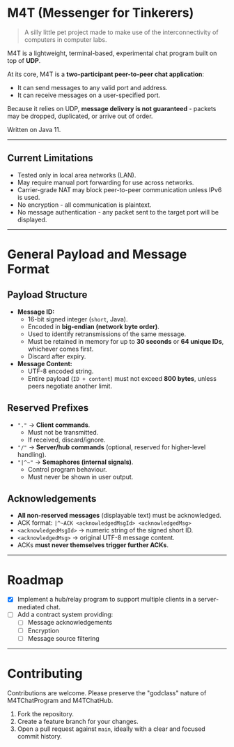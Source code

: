 # M4T (Messenger for Tinkerers)
> A silly little pet project made to make use of the interconnectivity of computers in computer labs.

M4T is a lightweight, terminal-based, experimental chat program built on top of **UDP**.  

At its core, M4T is a **two-participant peer-to-peer chat application**:  
- It can send messages to any valid port and address.  
- It can receive messages on a user-specified port.  

Because it relies on UDP, **message delivery is not guaranteed** - packets may be dropped, duplicated, or arrive out of order.  

Written on Java 11.

---

## Current Limitations
- Tested only in local area networks (LAN).  
- May require manual port forwarding for use across networks.  
- Carrier-grade NAT may block peer-to-peer communication unless IPv6 is used.  
- No encryption - all communication is plaintext.  
- No message authentication - any packet sent to the target port will be displayed.  

---

# General Payload and Message Format
## Payload Structure
- **Message ID:**  
  - 16-bit signed integer (`short`, Java).  
  - Encoded in **big-endian (network byte order)**.  
  - Used to identify retransmissions of the same message.  
  - Must be retained in memory for up to **30 seconds** or **64 unique IDs**, whichever comes first.  
  - Discard after expiry.
- **Message Content:**  
  - UTF-8 encoded string.   
  - Entire payload (`ID + content`) must not exceed **800 bytes**, unless peers negotiate another limit.
## Reserved Prefixes
- `"."` → **Client commands**.  
  - Must not be transmitted.  
  - If received, discard/ignore.  
- `"/"` → **Server/hub commands** (optional, reserved for higher-level handling).  
- `"|^~"` → **Semaphores (internal signals)**.  
  - Control program behaviour.  
  - Must never be shown in user output.
## Acknowledgements
- **All non-reserved messages** (displayable text) must be acknowledged.  
- ACK format: `|^~ACK <acknowledgedMsgId> <acknowledgedMsg>`
- `<acknowledgedMsgId>` → numeric string of the signed short ID.  
- `<acknowledgedMsg>` → original UTF-8 message content.  
- ACKs **must never themselves trigger further ACKs**.
---

# Roadmap
- [x] Implement a hub/relay program to support multiple clients in a server-mediated chat.  
- [ ] Add a contract system providing:  
  - [ ] Message acknowledgements  
  - [ ] Encryption  
  - [ ] Message source filtering  

---

# Contributing
Contributions are welcome. Please preserve the "godclass" nature of M4TChatProgram and M4TChatHub.

1. Fork the repository.  
2. Create a feature branch for your changes.  
3. Open a pull request against `main`, ideally with a clear and focused commit history.  

